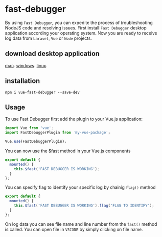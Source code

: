 # fast-debugger

By using `Fast Debugger`, you can expedite the process of troubleshooting NodeJS code and resolving issues.
First install `Fast Debugger` desktop application according your operating system.
Now you are ready to receive log data from `Laravel`, `Vue` or `Node` projects.

## download desktop application
[mac](https://drive.google.com/file/d/1H5w6VxHysvQiOa-jqNHPYD_QJ5shfb6h/view?usp=share_link).
[windows](https://drive.google.com/file/d/1Qka8i_sho0fMh6jtlnyPs2SqmQfnwGBl/view?usp=share_link).
[linux](https://drive.google.com/file/d/1gMa93ujkEUpCzPdUkxivNilvNxkVQqZv/view?usp=share_link).


## installation

    npm i vue-fast-debugger --save-dev
    
## Usage

To use Fast Debugger first add the plugin to your Vue.js application:

```js
import Vue from 'vue';
import FastDebuggerPlugin from 'my-vue-package';

Vue.use(FastDebuggerPlugin);
```

You can now use the $fast method in your Vue.js components

```js
export default {
  mounted() {
    this.$fast('FAST DEBUGGER IS WORKING');
  }
};
```

You can specify flag to identify your specific log by chainig `flag()` method

```js
export default {
  mounted() {
    this.$fast('FAST DEBUGGER IS WORKING').flag('FLAG TO IDENTIFY');
  }
};
```

On log data you can see file name and line number from the `fast()` method is called. You can open file in `VSCODE` by simply clicking on file name.
